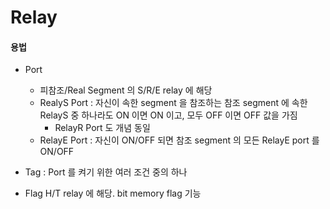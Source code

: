 # Relay

#### 용법
- Port
    - 피참조/Real Segment 의 S/R/E relay 에 해당
    - RealyS Port : 자신이 속한 segment 을 참조하는 참조 segment 에 속한 RelayS 중 하나라도 ON 이면 ON 이고, 모두 OFF 이면 OFF 값을 가짐
        - RelayR Port 도 개념 동일
    - RelayE Port : 자신이 ON/OFF 되면 참조 segment 의 모든 RelayE port 를 ON/OFF

- Tag : Port 를 켜기 위한 여러 조건 중의 하나
- Flag
    H/T relay 에 해당.  bit memory flag 기능